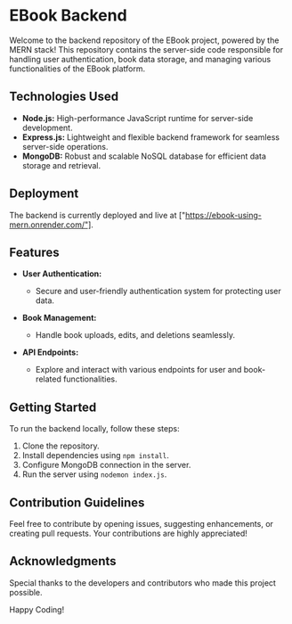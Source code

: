 # EBook Backend

Welcome to the backend repository of the EBook project, powered by the MERN stack! This repository contains the server-side code responsible for handling user authentication, book data storage, and managing various functionalities of the EBook platform.

## Technologies Used

- **Node.js:** High-performance JavaScript runtime for server-side development.
- **Express.js:** Lightweight and flexible backend framework for seamless server-side operations.
- **MongoDB:** Robust and scalable NoSQL database for efficient data storage and retrieval.

## Deployment

The backend is currently deployed and live at ["https://ebook-using-mern.onrender.com/"].

## Features

- **User Authentication:**
  - Secure and user-friendly authentication system for protecting user data.

- **Book Management:**
  - Handle book uploads, edits, and deletions seamlessly.

- **API Endpoints:**
  - Explore and interact with various endpoints for user and book-related functionalities.

## Getting Started

To run the backend locally, follow these steps:

1. Clone the repository.
2. Install dependencies using `npm install`.
3. Configure MongoDB connection in the server.
4. Run the server using `nodemon index.js`.

## Contribution Guidelines

Feel free to contribute by opening issues, suggesting enhancements, or creating pull requests. Your contributions are highly appreciated!

## Acknowledgments

Special thanks to the developers and contributors who made this project possible.

Happy Coding!

